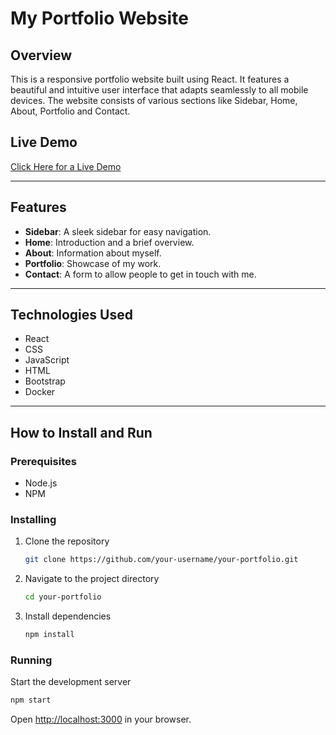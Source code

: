 # My Portfolio Website

## Overview
This is a responsive portfolio website built using React. It features a beautiful and intuitive user interface that adapts seamlessly to all mobile devices. The website consists of various sections like Sidebar, Home, About, Portfolio and Contact.

## Live Demo
[Click Here for a Live Demo](#)

---

## Features
- **Sidebar**: A sleek sidebar for easy navigation.
- **Home**: Introduction and a brief overview.
- **About**: Information about myself.
- **Portfolio**: Showcase of my work.
- **Contact**: A form to allow people to get in touch with me.

---

## Technologies Used
- React
- CSS
- JavaScript
- HTML
- Bootstrap
- Docker

---

## How to Install and Run

### Prerequisites
- Node.js
- NPM

### Installing
1. Clone the repository
    ```bash
    git clone https://github.com/your-username/your-portfolio.git
    ```

2. Navigate to the project directory
    ```bash
    cd your-portfolio
    ```

3. Install dependencies
    ```bash
    npm install
    ```

### Running
Start the development server
```bash
npm start
```

Open [http://localhost:3000](http://localhost:3000) in your browser.

